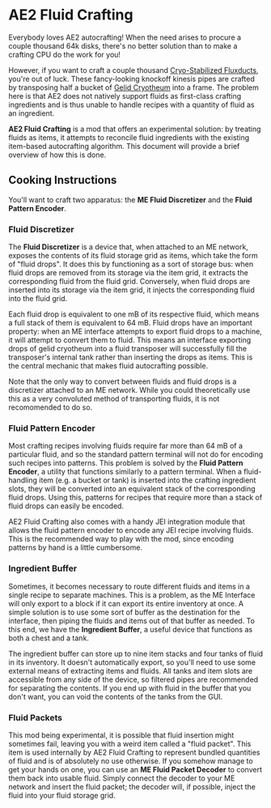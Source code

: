 # AE2 Fluid Crafting

Everybody loves AE2 autocrafting!
When the need arises to procure a couple thousand 64k disks, there's no better solution than to make a crafting CPU do the work for you!

However, if you want to craft a couple thousand [Cryo-Stabilized Fluxducts](https://ftb.gamepedia.com/Cryo-Stabilized_Fluxduct), you're out of luck.
These fancy-looking knockoff kinesis pipes are crafted by transposing half a bucket of [Gelid Cryotheum](https://ftb.gamepedia.com/Gelid_Cryotheum_(Thermal_Foundation)) into a frame.
The problem here is that AE2 does not natively support fluids as first-class crafting ingredients and is thus unable to handle recipes with a quantity of fluid as an ingredient.

**AE2 Fluid Crafting** is a mod that offers an experimental solution: by treating fluids as items, it attempts to reconcile fluid ingredients with the existing item-based autocrafting algorithm.
This document will provide a brief overview of how this is done.

## Cooking Instructions

You'll want to craft two apparatus: the **ME Fluid Discretizer** and the **Fluid Pattern Encoder**.

### Fluid Discretizer

The **Fluid Discretizer** is a device that, when attached to an ME network, exposes the contents of its fluid storage grid as items, which take the form of "fluid drops".
It does this by functioning as a sort of storage bus: when fluid drops are removed from its storage via the item grid, it extracts the corresponding fluid from the fluid grid.
Conversely, when fluid drops are inserted into its storage via the item grid, it injects the corresponding fluid into the fluid grid.

Each fluid drop is equivalent to one mB of its respective fluid, which means a full stack of them is equivalent to 64 mB.
Fluid drops have an important property: when an ME interface attempts to export fluid drops to a machine, it will attempt to convert them to fluid.
This means an interface exporting drops of gelid cryotheum into a fluid transposer will successfully fill the transposer's internal tank rather than inserting the drops as items.
This is the central mechanic that makes fluid autocrafting possible.

Note that the only way to convert between fluids and fluid drops is a discretizer attached to an ME network.
While you could theoretically use this as a very convoluted method of transporting fluids, it is not recomomended to do so.

### Fluid Pattern Encoder

Most crafting recipes involving fluids require far more than 64 mB of a particular fluid, and so the standard pattern terminal will not do for encoding such recipes into patterns.
This problem is solved by the **Fluid Pattern Encoder**, a utility that functions similarly to a pattern terminal.
When a fluid-handling item (e.g. a bucket or tank) is inserted into the crafting ingredient slots, they will be converted into an equivalent stack of the corresponding fluid drops.
Using this, patterns for recipes that require more than a stack of fluid drops can easily be encoded.

AE2 Fluid Crafting also comes with a handy JEI integration module that allows the fluid pattern encoder to encode any JEI recipe involving fluids.
This is the recommended way to play with the mod, since encoding patterns by hand is a little cumbersome.

### Ingredient Buffer

Sometimes, it becomes necessary to route different fluids and items in a single recipe to separate machines.
This is a problem, as the ME Interface will only export to a block if it can export its entire inventory at once.
A simple solution is to use some sort of buffer as the destination for the interface, then piping the fluids and items out of that buffer as needed.
To this end, we have the **Ingredient Buffer**, a useful device that functions as both a chest and a tank.

The ingredient buffer can store up to nine item stacks and four tanks of fluid in its inventory.
It doesn't automatically export, so you'll need to use some external means of extracting items and fluids.
All tanks and item slots are accessible from any side of the device, so filtered pipes are recommended for separating the contents.
If you end up with fluid in the buffer that you don't want, you can void the contents of the tanks from the GUI.

### Fluid Packets

This mod being experimental, it is possible that fluid insertion might sometimes fail, leaving you with a weird item called a "fluid packet".
This item is used internally by AE2 Fluid Crafting to represent bundled quantities of fluid and is of absolutely no use otherwise.
If you somehow manage to get your hands on one, you can use an **ME Fluid Packet Decoder** to convert them back into usable fluid.
Simply connect the decoder to your ME network and insert the fluid packet; the decoder will, if possible, inject the fluid into your fluid storage grid.
